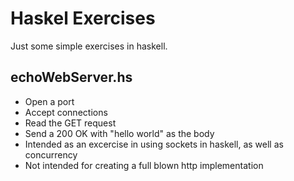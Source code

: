 Haskel Exercises
================

Just some simple exercises in haskell.

echoWebServer.hs
----------------
 - Open a port
 - Accept connections
 - Read the GET request
 - Send a 200 OK with "hello world" as the body
 - Intended as an excercise in using sockets in haskell, as well as concurrency
 - Not intended for creating a full blown http implementation
